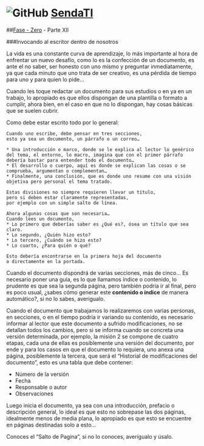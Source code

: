 # ![GitHub](https://github.com/favicon.ico) [SendaTI](https://github.com/silverfox78/SendaTI)

##[Fase - Zero](https://github.com/silverfox78/SendaTI/tree/master/Fase%20-%200) - Parte XII

###Invocando al escritor dentro de nosotros

La vida es una constante curva de aprendizaje, lo más importante al hora de enfrentar un nuevo desafío, como lo es la confección de un documento, es ante el no saber, ser honesto con uno mismo y preguntar inmediatamente, ya que cada minuto que uno trata de ser creativo, es una pérdida de tiempo para uno y para quien lo pide…
 
Cuando les toque redactar un documento para sus estudios o en ya en un trabajo, lo apropiado es que ellos dispongan de una plantilla o formato a cumplir, ahora bien, en el caso en que no lo dispongan, hay cosas básicas que se suelen cubrir.
 
Como debe estar escrito todo por lo general:

    Cuando uno escribe, debe pensar en tres secciones, 
    esto ya sea un documento, un párrafo o un correo…

    * Una introducción o marco, donde se le explica al lector lo genérico del tema, el entorno, lo macro, imagina que con el primer párrafo debería bastar para entender todo el documento…
    * El desarrollo o cuerpo, aquí es donde se explican las cosas o se comprueba, argumentan o complementan…
    * Finalmente, una conclusión, que es donde uno resume con una visión objetiva pero personal el tema tratado.

    Estas divisiones no siempre requieren llevar un título, 
    pero si deben estar claramente representadas, 
    por ejemplo con un simple salto de línea.
    
    Ahora algunas cosas que son necesaria…
    Cuando lees un documento,
    * Lo primero que deberías saber es ¿Qué es?, ósea un título que sea claro.
    * Lo segundo, ¿Quién hizo esto?
    * Lo tercero, ¿Cuándo se hizo esto?
    * Lo cuarto, ¿Para quién o qué?

    Esto debería encontrarse en la primera hoja del documento 
    o directamente en la portada. 

Cuando el documento dispondrá de varias secciones, más de cinco… Es necesario poner una guía, es lo que llamamos índice o contenido, lo prudente es que sea la segunda página, pero también podría ir al final, pero es poco usual, ¿sabes cómo generar este **contenido o índice** de manera automático?, si no lo sabes, averigualo.
 
Cuando el documento que trabajamos lo realizaremos con varias personas, en secciones, o en el tiempo podría ir variando su contenido, es necesario informar al lector que este documento a sufrido modificaciones, no se detallan todos los cambios, pero si se informa cuando se concreta una versión determinada, por ejemplo, la misión 2 se compone de cuatro etapas, cada una de ellas es posiblemente una versión del documento, por ende y para los casos en que el documento lo requiera, uno anexa una página, posiblemente la tercera, que será el “Historial de modificaciones del documento”, esto es una tabla que debe contener:
* Número de la versión
* Fecha
* Responsable o autor
* Observaciones
 
Luego inicia el documento, ya sea con una introducción, prefacio o descripción general, lo ideal es que esto no sobrepase las dos páginas, idealmente menos de media plana, lo apropiado es que esto se encuentre en páginas destinadas solo a esto…
 
Conoces el “Salto de Pagina”, si no lo conoces, averígualo y úsalo.
